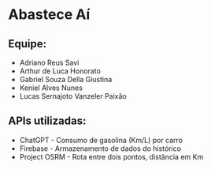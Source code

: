 # Abastece Aí

## Equipe:
* Adriano Reus Savi
* Arthur de Luca Honorato
* Gabriel Souza Della Giustina
* Keniel Alves Nunes
* Lucas Sernajoto Vanzeler Paixão

## APIs utilizadas:
* ChatGPT - Consumo de gasolina (Km/L) por carro
* Firebase - Armazenamento de dados do histórico
* Project OSRM - Rota entre dois pontos, distância em Km
